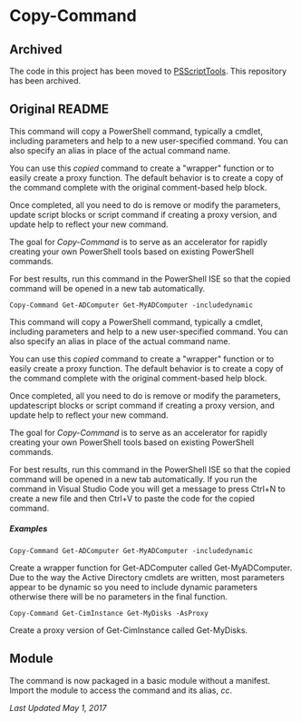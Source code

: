 # Copy-Command

## Archived
The code in this project has been moved to [PSScriptTools](https://github.com/jdhitsolutions/PSScriptTools). This repository has been archived.

## Original README
This command will copy a PowerShell command, typically a cmdlet, including parameters and help to a new user-specified command. You can also specify an alias in place of the actual command name.

You can use this *copied* command to create a "wrapper" function or to easily create a proxy function. The default behavior is to create a copy of the command complete with the original comment-based help block.  

Once completed, all you need to do is remove or modify the parameters, update script blocks or script command if creating a proxy version, and update help to reflect your new command.

The goal for *Copy-Command* is to serve as an accelerator for rapidly creating your own PowerShell tools based on existing PowerShell commands.

For best results, run this command in the PowerShell ISE so that the copied command will be opened in a new tab automatically.

    Copy-Command Get-ADComputer Get-MyADComputer -includedynamic

This command will copy a PowerShell command, typically a cmdlet, including parameters and help to a new user-specified command. You can also specify an alias in place of the actual command name.

You can use this *copied* command to create a "wrapper" function or to easily create a proxy function. The default behavior is to create a copy of the command complete with the original comment-based help block.  

Once completed, all you need to do is remove or modify the parameters, updatescript blocks or script command if creating a proxy version, and update help to reflect your new command.

The goal for *Copy-Command* is to serve as an accelerator for rapidly creating your own PowerShell tools based on existing PowerShell commands.

For best results, run this command in the PowerShell ISE so that the copied command will be opened in a new tab automatically. If you run the command in Visual Studio Code you will get a message to press Ctrl+N to create a new file and then Ctrl+V to paste the code for the copied command.

##### Examples
    Copy-Command Get-ADComputer Get-MyADComputer -includedynamic

Create a wrapper function for Get-ADComputer called Get-MyADComputer. Due to the way the Active Directory cmdlets are written, most parameters appear to be dynamic so you need to include dynamic parameters otherwise there will be no parameters in the final function.

    Copy-Command Get-CimInstance Get-MyDisks -AsProxy

Create a proxy version of Get-CimInstance called Get-MyDisks.

## Module
The command is now packaged in a basic module without a manifest. Import the module to access the command and its alias, *cc*.

*Last Updated May 1, 2017*
